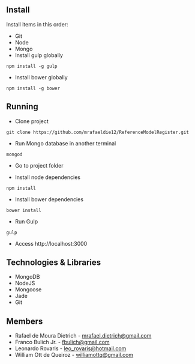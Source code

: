 ## Install

Install items in this order:

- Git
- Node
- Mongo
- Install gulp globally 
````
npm install -g gulp
````
- Install bower globally
````
npm install -g bower
````

## Running

- Clone project
```
git clone https://github.com/mrafaeldie12/ReferenceModelRegister.git
```

- Run Mongo database in another terminal
```
mongod
```

- Go to project folder

- Install node dependencies
```
npm install
```

- Install bower dependencies
```
bower install
```

- Run Gulp
```
gulp
```

- Access http://localhost:3000

## Technologies & Libraries

- MongoDB
- NodeJS
- Mongoose
- Jade
- Git

## Members
- Rafael de Moura Dietrich - mrafael.dietrich@gmail.com
- Franco Bulich Jr. - fbulich@gmail.com
- Leonardo Rovaris - leo_rovaris@hotmail.com
- William Ott de Queiroz - williamottq@gmail.com
